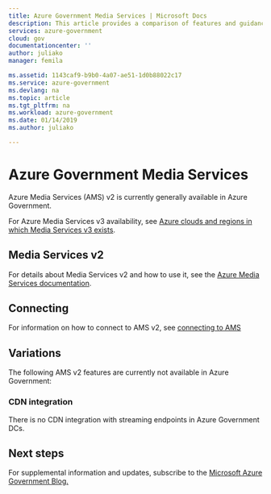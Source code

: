 ```yaml
---
title: Azure Government Media Services | Microsoft Docs
description: This article provides a comparison of features and guidance on developing applications for Azure Government.
services: azure-government
cloud: gov
documentationcenter: ''
author: juliako
manager: femila

ms.assetid: 1143caf9-b9b0-4a07-ae51-1d0b88022c17
ms.service: azure-government
ms.devlang: na
ms.topic: article
ms.tgt_pltfrm: na
ms.workload: azure-government
ms.date: 01/14/2019
ms.author: juliako

---
```


# Azure Government Media Services 
 
Azure Media Services (AMS) v2 is currently generally available in Azure Government.

For Azure Media Services v3 availability, see [Azure clouds and regions in which Media Services v3 exists](../media-services/latest/azure-clouds-regions.md).

## Media Services v2

For details about Media Services v2 and how to use it, see the [Azure Media Services documentation](https://docs.microsoft.com/azure/media-services/previous/).

## Connecting  

For information on how to connect to AMS v2, see [connecting to AMS](../media-services/previous/media-services-use-aad-auth-to-access-ams-api.md)

## Variations

The following AMS v2 features are currently not available in Azure Government:
 
### CDN integration

There is no CDN integration with streaming endpoints in Azure Government DCs.

## Next steps

For supplemental information and updates, subscribe to the
<a href="https://blogs.msdn.microsoft.com/azuregov/">Microsoft Azure Government Blog. </a>

